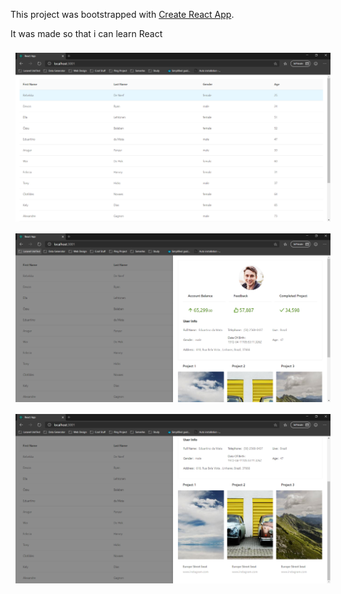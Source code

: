 This project was bootstrapped with [Create React App](https://github.com/facebook/create-react-app).

It was made so that i can learn React


<div>
  <img src="/public/learn1.PNG?raw=true" style="margin:8px;">
</div>
<div>
  <img src="/public/learn2.PNG?raw=true" style="margin:8px;">
</div>
<div>
  <img src="/public/learn3.PNG?raw=true" style="margin:8px;">
</div>